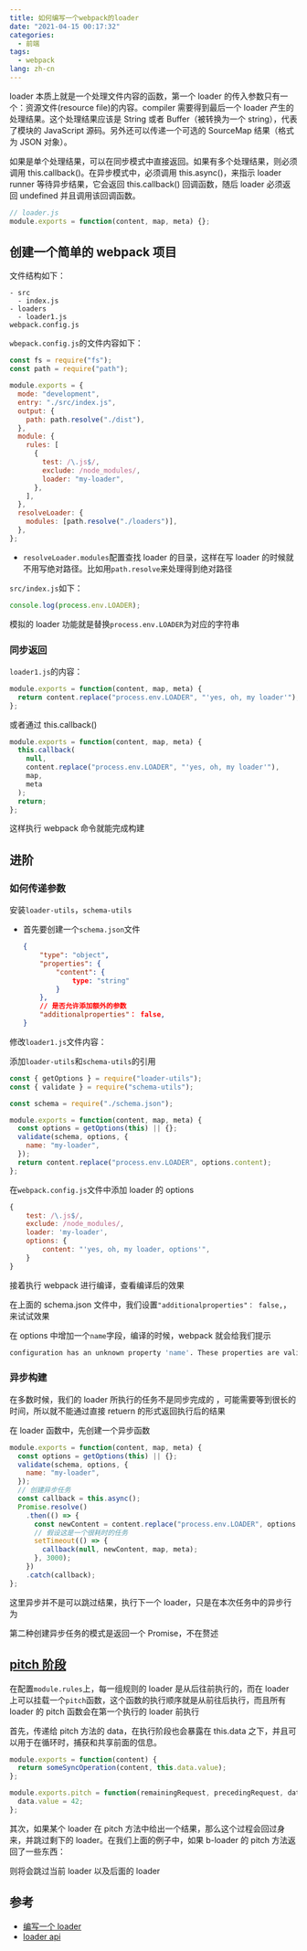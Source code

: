 ```yaml
---
title: 如何编写一个webpack的loader
date: "2021-04-15 00:17:32"
categories:
  - 前端
tags:
  - webpack
lang: zh-cn
---
```


loader 本质上就是一个处理文件内容的函数，第一个 loader 的传入参数只有一个：资源文件(resource file)的内容。compiler 需要得到最后一个 loader 产生的处理结果。这个处理结果应该是 String 或者 Buffer（被转换为一个 string），代表了模块的 JavaScript 源码。另外还可以传递一个可选的 SourceMap 结果（格式为 JSON 对象）。

如果是单个处理结果，可以在同步模式中直接返回。如果有多个处理结果，则必须调用 this.callback()。在异步模式中，必须调用 this.async()，来指示 loader runner 等待异步结果，它会返回 this.callback() 回调函数，随后 loader 必须返回 undefined 并且调用该回调函数。

```js
// loader.js
module.exports = function(content, map, meta) {};
```

<!-- more -->

## 创建一个简单的 webpack 项目

文件结构如下：

```
- src
  - index.js
- loaders
  - loader1.js
webpack.config.js
```

`wbepack.config.js`的文件内容如下：

```js
const fs = require("fs");
const path = require("path");

module.exports = {
  mode: "development",
  entry: "./src/index.js",
  output: {
    path: path.resolve("./dist"),
  },
  module: {
    rules: [
      {
        test: /\.js$/,
        exclude: /node_modules/,
        loader: "my-loader",
      },
    ],
  },
  resolveLoader: {
    modules: [path.resolve("./loaders")],
  },
};
```

- `resolveLoader.modules`配置查找 loader 的目录，这样在写 loader 的时候就不用写绝对路径。比如用`path.resolve`来处理得到绝对路径

`src/index.js`如下：

```js
console.log(process.env.LOADER);
```

模拟的 loader 功能就是替换`process.env.LOADER`为对应的字符串

### 同步返回

`loader1.js`的内容：

```js
module.exports = function(content, map, meta) {
  return content.replace("process.env.LOADER", "'yes, oh, my loader'");
};
```

或者通过 this.callback()

```js
module.exports = function(content, map, meta) {
  this.callback(
    null,
    content.replace("process.env.LOADER", "'yes, oh, my loader'"),
    map,
    meta
  );
  return;
};
```

这样执行 webpack 命令就能完成构建

## 进阶

### 如何传递参数

安装`loader-utils`，`schema-utils`

- 首先要创建一个`schema.json`文件

  ```json
  {
      "type": "object",
      "properties": {
          "content": {
              type: "string"
          }
      },
      // 是否允许添加额外的参数
      "additionalproperties"： false,
  }
  ```

修改`loader1.js`文件内容：

添加`loader-utils`和`schema-utils`的引用

```js
const { getOptions } = require("loader-utils");
const { validate } = require("schema-utils");

const schema = require("./schema.json");

module.exports = function(content, map, meta) {
  const options = getOptions(this) || {};
  validate(schema, options, {
    name: "my-loader",
  });
  return content.replace("process.env.LOADER", options.content);
};
```

在`webpack.config.js`文件中添加 loader 的 options

```js
{
    test: /\.js$/,
    exclude: /node_modules/,
    loader: 'my-loader',
    options: {
        content: "'yes, oh, my loader, options'",
    }
}
```

接着执行 webpack 进行编译，查看编译后的效果

在上面的 schema.json 文件中，我们设置`"additionalproperties"： false,`，来试试效果

在 options 中增加一个`name`字段，编译的时候，webpack 就会给我们提示

```bash
configuration has an unknown property 'name'. These properties are valid:
```

### 异步构建

在多数时候，我们的 loader 所执行的任务不是同步完成的 ，可能需要等到很长的时间，所以就不能通过直接 retuern 的形式返回执行后的结果

在 loader 函数中，先创建一个异步函数

```js
module.exports = function(content, map, meta) {
  const options = getOptions(this) || {};
  validate(schema, options, {
    name: "my-loader",
  });
  // 创建异步任务
  const callback = this.async();
  Promise.resolve()
    .then(() => {
      const newContent = content.replace("process.env.LOADER", options.content);
      // 假设这是一个很耗时的任务
      setTimeout(() => {
        callback(null, newContent, map, meta);
      }, 3000);
    })
    .catch(callback);
};
```

这里异步并不是可以跳过结果，执行下一个 loader，只是在本次任务中的异步行为

第二种创建异步任务的模式是返回一个 Promise，不在赘述

## [pitch 阶段](https://www.webpackjs.com/api/loaders/#%E8%B6%8A%E8%BF%87-loader-pitching-loader-)

在配置`module.rules`上，每一组规则的 loader 是从后往前执行的，而在 loader 上可以挂载一个`pitch`函数，这个函数的执行顺序就是从前往后执行，而且所有 loader 的 pitch 函数会在第一个执行的 loader 前执行

首先，传递给 pitch 方法的 data，在执行阶段也会暴露在 this.data 之下，并且可以用于在循环时，捕获和共享前面的信息。

```js
module.exports = function(content) {
  return someSyncOperation(content, this.data.value);
};

module.exports.pitch = function(remainingRequest, precedingRequest, data) {
  data.value = 42;
};
```

其次，如果某个 loader 在 pitch 方法中给出一个结果，那么这个过程会回过身来，并跳过剩下的 loader。在我们上面的例子中，如果 b-loader 的 pitch 方法返回了一些东西：

则将会跳过当前 loader 以及后面的 loader

## 参考

- [编写一个 loader](https://webpackjs.com/contribute/writing-a-loader)
- [loader api](https://www.webpackjs.com/api/loaders/)
